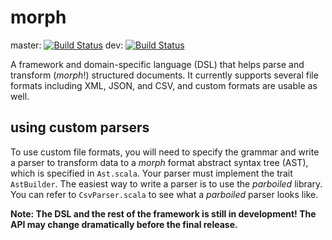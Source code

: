 morph
=========
master: [![Build Status](https://travis-ci.org/anishathalye/morph.png?branch=master)](https://travis-ci.org/anishathalye/morph)
dev: [![Build Status](https://travis-ci.org/anishathalye/morph.png?branch=dev)](https://travis-ci.org/anishathalye/morph)

A framework and domain-specific language (DSL) that helps parse and transform
(*morph*!) structured documents. It currently supports several file formats
including XML, JSON, and CSV, and custom formats are usable as well.

using custom parsers
--------------------
To use custom file formats, you will need to specify the grammar and write a
parser to transform data to a *morph* format abstract syntax tree (AST), which
is specified in `Ast.scala`. Your parser must implement the trait `AstBuilder`.
The easiest way to write a parser is to use the *parboiled* library. You can
refer to `CsvParser.scala` to see what a *parboiled* parser looks like.

**Note: The DSL and the rest of the framework is still in development! The API
may change dramatically before the final release.**
